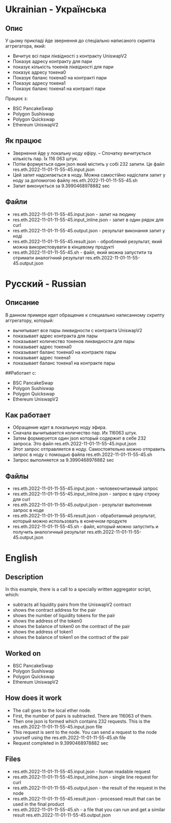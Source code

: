 # Ukrainian - Українська 

## Опис
У цьому прикладі йде звернення до спеціально написаного скрипта аггрегатора, який:
- Вичитує всі пари ліквідності з контракту UniswapV2
- Показує адресу контракту для пари
- показує кількість токенів ліквідності для пари
- показує адресу токена0
- Показує баланс токена0 на контракті пари
- Показує адресу токена1
- Показує баланс токена1 на контракті пари

Працює з:
- BSC PancakeSwap
- Polygon Sushiswap
- Polygon Quickswap
- Ethereum UniswapV2

## Як працює
- Звернення йде у локальну ноду ефіру.
– Спочатку вичитується кількість пар. Їх 116 063 штук.
- Потім формується один json який містить у собі 232 запити. Це файл res.eth.2022-11-01-11-55-45.input.json
- Цей запит надсилається в ноду. Можна самостійно надіслати запит у ноду за допомогою файлу res.eth.2022-11-01-11-55-45.sh
- Запит виконується за 9.3990468978882 sec

## Файли
- res.eth.2022-11-01-11-55-45.input.json - запит на людину
- res.eth.2022-11-01-11-55-45.input_inline.json - запит в один рядок для curl
- res.eth.2022-11-01-11-55-45.output.json - результат виконання запит у ноді
- res.eth.2022-11-01-11-55-45.result.json - оброблений результат, який можна використовувати в кінцевому продукті
- res.eth.2022-11-01-11-55-45.sh - файл, який можна запустити та отримати аналогічний результат res.eth.2022-11-01-11-55-45.output.json


# Русский - Russian
## Описание
В данном примере идет обращение к специально написанному скрипту аггрегатору, который:
- вычитывает все пары ликвидности с контракта UniswapV2
- показывает адрес контракта для пары
- показывает количество токенов ликвидности для пары
- показывает адрес токена0
- показывает баланс токена0 на контракте пары
- показывает адрес токена1
- показывает баланс токена1 на контракте пары

##Работает с:
- BSC PancakeSwap
- Polygon Sushiswap
- Polygon Quickswap
- Ethereum UniswapV2


## Как работает
- Обращение идет в локальную ноду эфира.
- Сначала вычитывается количество пар. Их 116063 штук.
- Затем формируется один json который содержит в себе 232 запроса. Это файл res.eth.2022-11-01-11-55-45.input.json
- Этот запрос отправляется в ноду. Самостоятельно можно отправить запрос в ноду с помощью файла res.eth.2022-11-01-11-55-45.sh
- Запрос выполняется за 9.3990468978882 sec

## Файлы
- res.eth.2022-11-01-11-55-45.input.json - человекочитаемый запрос
- res.eth.2022-11-01-11-55-45.input_inline.json - запрос в одну строку для curl
- res.eth.2022-11-01-11-55-45.output.json - результат выполнения запрос в ноде
- res.eth.2022-11-01-11-55-45.result.json - обработанный результат, который можно использовать в конечном продукте
- res.eth.2022-11-01-11-55-45.sh - файл, который можно запустить и получить аналогичный результат res.eth.2022-11-01-11-55-45.output.json

# English

## Description
In this example, there is a call to a specially written aggregator script, which:
- subtracts all liquidity pairs from the UniswapV2 contract
- shows the contract address for the pair
- shows the number of liquidity tokens for the pair
- shows the address of the token0
- shows the balance of token0 on the contract of the pair
- shows the address of token1
- shows the balance of token1 on the contract of the pair

## Worked on
- BSC PancakeSwap
- Polygon Sushiswap
- Polygon Quickswap
- Ethereum UniswapV2


## How does it work
- The call goes to the local ether node.
- First, the number of pairs is subtracted. There are 116063 of them.
- Then one json is formed which contains 232 requests. This is the res.eth.2022-11-01-11-55-45.input.json file
- This request is sent to the node. You can send a request to the node yourself using the res.eth.2022-11-01-11-55-45.sh file
- Request completed in 9.3990468978882 sec

## Files
- res.eth.2022-11-01-11-55-45.input.json - human readable request
- res.eth.2022-11-01-11-55-45.input_inline.json - single line request for curl
- res.eth.2022-11-01-11-55-45.output.json - the result of the request in the node
- res.eth.2022-11-01-11-55-45.result.json - processed result that can be used in the final product
- res.eth.2022-11-01-11-55-45.sh - a file that you can run and get a similar result res.eth.2022-11-01-11-55-45.output.json

